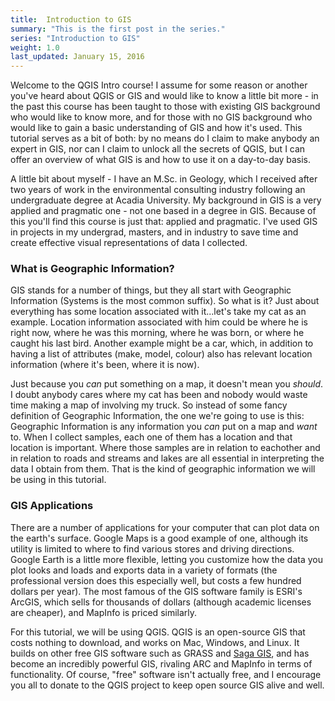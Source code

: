 ```yaml
---
title:  Introduction to GIS
summary: "This is the first post in the series."
series: "Introduction to GIS"
weight: 1.0
last_updated: January 15, 2016
---
```


Welcome to the QGIS Intro course! I assume for some reason or another you've heard about QGIS or GIS and would like to know a little bit more - in the past this course has been taught to those with existing GIS background who would like to know more, and for those with no GIS background who would like to gain a basic understanding of GIS and how it's used. This tutorial serves as a bit of both: by no means do I claim to make anybody an expert in GIS, nor can I claim to unlock all the secrets of QGIS, but I can offer an overview of what GIS is and how to use it on a day-to-day basis.

A little bit about myself - I have an M.Sc. in Geology, which I received after two years of work in the environmental consulting industry following an undergraduate degree at Acadia University. My background in GIS is a very applied and pragmatic one - not one based in a degree in GIS. Because of this you'll find this course is just that: applied and pragmatic. I've used GIS in projects in my undergrad, masters, and in industry to save time and create effective visual representations of data I collected.

### What is Geographic Information?

GIS stands for a number of things, but they all start with Geographic Information (Systems is the most common suffix). So what is it? Just about everything has some location associated with it...let's take my cat as an example. Location information associated with him could be where he is right now, where he was this morning, where he was born, or where he caught his last bird. Another example might be a car, which, in addition to having a list of attributes (make, model, colour) also has relevant location information (where it's been, where it is now).

Just because you *can* put something on a map, it doesn't mean you *should*. I doubt anybody cares where my cat has been and nobody would waste time making a map of involving my truck. So instead of some fancy definition of Geographic Information, the one we're going to use is this: Geographic Information is any information you *can* put on a map and *want* to. When I collect samples, each one of them has a location and that location is important. Where those samples are in relation to eachother and in relation to roads and streams and lakes are all essential in interpreting the data I obtain from them. That is the kind of geographic information we will be using in this tutorial.

### GIS Applications

There are a number of applications for your computer that can plot data on the earth's surface. Google Maps is a good example of one, although its utility is limited to where to find various stores and driving directions. Google Earth is a little more flexible, letting you customize how the data you plot looks and loads and exports data in a variety of formats (the professional version does this especially well, but costs a few hundred dollars per year). The most famous of the GIS software family is ESRI's ArcGIS, which sells for thousands of dollars (although academic licenses are cheaper), and MapInfo is priced similarly.

For this tutorial, we will be using QGIS. QGIS is an open-source GIS that costs nothing to download, and works on Mac, Windows, and Linux. It builds on other free GIS software such as GRASS and [Saga GIS](http://www.saga-gis.org/), and has become an incredibly powerful GIS, rivaling ARC and MapInfo in terms of functionality. Of course, "free" software isn't actually free, and I encourage you all to donate to the QGIS project to keep open source GIS alive and well.